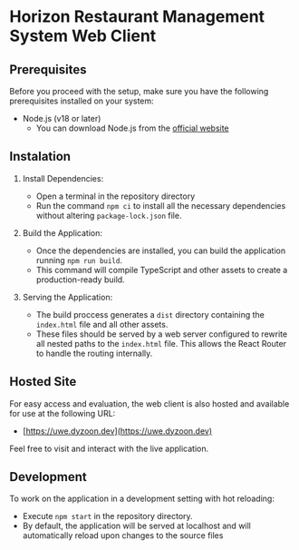 # Horizon Restaurant Management System Web Client

## Prerequisites

Before you proceed with the setup, make sure you have the following prerequisites installed on your system:

- Node.js (v18 or later)
   - You can download Node.js from the [official website](https://nodejs.org/en)

## Instalation

1. Install Dependencies:
   - Open a terminal in the repository directory
   - Run the command `npm ci` to install all the necessary dependencies without altering `package-lock.json` file.

2. Build the Application:
   - Once the dependencies are installed, you can build the application running `npm run build`.
   - This command will compile TypeScript and other assets to create a production-ready build. 

3. Serving the Application:
   - The build proccess generates a `dist` directory containing the `index.html` file and all other assets.
   - These files should be served by a web server configured to rewrite all nested paths to the `index.html` file. This allows the React Router to handle the routing internally. 

## Hosted Site

For easy access and evaluation, the web client is also hosted and available for use at the following URL:
   - [https://uwe.dyzoon.dev](https://uwe.dyzoon.dev)

Feel free to visit and interact with the live application.

## Development 

To work on the application in a development setting with hot reloading:

- Execute `npm start` in the repository directory.
- By default, the application will be served at localhost and will automatically reload upon changes to the source files